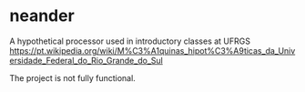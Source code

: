 # neander
A hypothetical processor used in introductory classes at UFRGS
https://pt.wikipedia.org/wiki/M%C3%A1quinas_hipot%C3%A9ticas_da_Universidade_Federal_do_Rio_Grande_do_Sul

The project is not fully functional.
